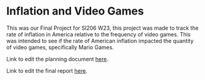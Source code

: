 # Inflation and Video Games
This was our Final Project for SI206 W23, this project was made to track the rate of inflation in America relative to the frequency of video games. This was intended to see if the rate of American inflation impacted the quantity of video games, specifically Mario Games. 

Link to edit the planning document <a href=https://docs.google.com/document/d/1c_zWH8ISIru8jQxrZ1bA3liRmM9FXaXGbyaw2JSEU5w/edit>here</a>.

Link to edit the final report <a href=https://docs.google.com/document/d/11iItfeYBOgXqY-VBmwQOQ9FN2RLkSj_opGEV0DCKs_8/edit>here</a>.
